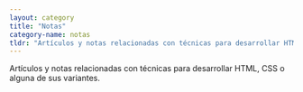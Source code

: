 ```yaml
---
layout: category
title: "Notas"
category-name: notas
tldr: "Artículos y notas relacionadas con técnicas para desarrollar HTML, CSS o alguna de sus variantes."
---
```


<p class="lead">Artículos y notas relacionadas con técnicas para desarrollar HTML, CSS o alguna de sus variantes.</p>
